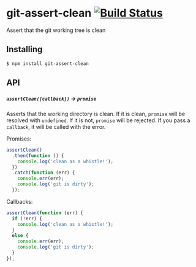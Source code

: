# git-assert-clean [![Build Status](https://travis-ci.org/bendrucker/git-assert-clean.svg)](https://travis-ci.org/bendrucker/git-assert-clean)
Assert that the git working tree is clean

## Installing

```bash
$ npm install git-assert-clean
```

## API

##### `assertClean([callback])` -> `promise`

Asserts that the working directory is clean. If it is clean, `promise` will be resolved with `undefined`. If it is not, `promise` will be rejected. If you pass a `callback`, it will be called with the error.

Promises:

```js
assertClean()
  .then(function () {
    console.log('clean as a whistle!');
  })
  .catch(function (err) {
    console.err(err);
    console.log('git is dirty');
  });
```

Callbacks: 

```js
assertClean(function (err) {
  if (!err) {
    console.log('clean as a whistle!');
  }
  else {
    console.err(err);
    console.log('git is dirty');
  }
});
```

